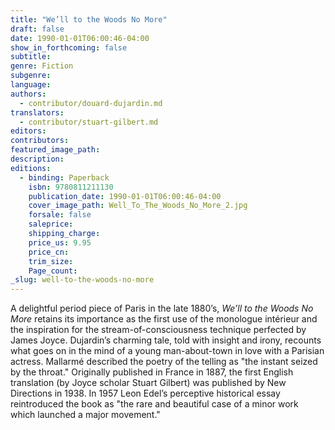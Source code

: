 ```yaml
---
title: "We’ll to the Woods No More"
draft: false
date: 1990-01-01T06:00:46-04:00
show_in_forthcoming: false
subtitle:
genre: Fiction
subgenre:
language:
authors:
  - contributor/douard-dujardin.md
translators:
  - contributor/stuart-gilbert.md
editors:
contributors:
featured_image_path:
description:
editions:
  - binding: Paperback
    isbn: 9780811211130
    publication_date: 1990-01-01T06:00:46-04:00
    cover_image_path: Well_To_The_Woods_No_More_2.jpg
    forsale: false
    saleprice:
    shipping_charge:
    price_us: 9.95
    price_cn:
    trim_size:
    Page_count:
_slug: well-to-the-woods-no-more
---
```


A delightful period piece of Paris in the late 1880’s, _We’ll to the Woods No More_ retains its importance as the first use of the monologue intérieur and the inspiration for the stream-of-consciousness technique perfected by James Joyce. Dujardin’s charming tale, told with insight and irony, recounts what goes on in the mind of a young man-about-town in love with a Parisian actress. Mallarmé described the poetry of the telling as "the instant seized by the throat." Originally published in France in 1887, the first English translation (by Joyce scholar Stuart Gilbert) was published by New Directions in 1938. In 1957 Leon Edel’s perceptive historical essay reintroduced the book as "the rare and beautiful case of a minor work which launched a major movement." 

